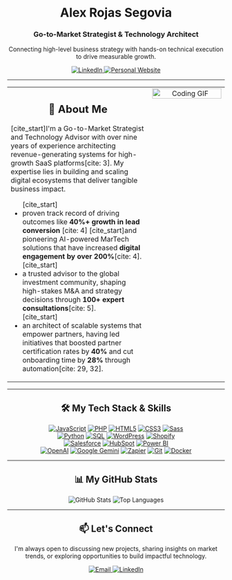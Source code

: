 <div align="center">
  <h1>Alex Rojas Segovia</h1>
  <h3>Go-to-Market Strategist & Technology Architect</h3>
  <p>Connecting high-level business strategy with hands-on technical execution to drive measurable growth.</p>
  
  <p>
    <a href="https://www.linkedin.com/in/alex-rojas-segovia/">
      <img src="https://img.shields.io/badge/LinkedIn-0077B5?style=for-the-badge&logo=linkedin&logoColor=white" alt="LinkedIn"/>
    </a>
    <a href="https://aineurolytics.com/alex-rojas-segovia">
      <img src="https://img.shields.io/badge/Personal_Website-000000?style=for-the-badge&logo=About.me&logoColor=white" alt="Personal Website"/>
    </a>
  </p>
</div>

---

<table>
  <tr>
    <td valign="top" width="65%">
      <h2 align="center">🚀 About Me</h2>
      <p>
        [cite_start]I'm a Go-to-Market Strategist and Technology Advisor with over nine years of experience architecting revenue-generating systems for high-growth SaaS platforms[cite: 3]. My expertise lies in building and scaling digital ecosystems that deliver tangible business impact.
      </p>
      <ul>
        [cite_start]<li> proven track record of driving outcomes like <strong>40%+ growth in lead conversion</strong> [cite: 4] [cite_start]and pioneering AI-powered MarTech solutions that have increased <strong>digital engagement by over 200%</strong>[cite: 4].</li>
        [cite_start]<li> a trusted advisor to the global investment community, shaping high-stakes M&A and strategy decisions through <strong>100+ expert consultations</strong>[cite: 5].</li>
        [cite_start]<li> an architect of scalable systems that empower partners, having led initiatives that boosted partner certification rates by <strong>40%</strong> and cut onboarding time by <strong>28%</strong> through automation[cite: 29, 32].</li>
      </ul>
    </td>
    <td valign="top" width="35%">
      <div align="center">
        <img src="https://i.giphy.com/media/qgQUggAC3Pfv687qPC/giphy.webp" alt="Coding GIF" width="100%"/>
      </div>
    </td>
  </tr>
</table>

---

<h2 align="center">🛠️ My Tech Stack & Skills</h2>

<p align="center">
  <a href="#"><img src="https://img.shields.io/badge/JavaScript-F7DF1E?style=for-the-badge&logo=javascript&logoColor=black" alt="JavaScript"></a>
  <a href="#"><img src="https://img.shields.io/badge/PHP-777BB4?style=for-the-badge&logo=php&logoColor=white" alt="PHP"></a>
  <a href="#"><img src="https://img.shields.io/badge/HTML5-E34F26?style=for-the-badge&logo=html5&logoColor=white" alt="HTML5"></a>
  <a href="#"><img src="https://img.shields.io/badge/CSS3-1572B6?style=for-the-badge&logo=css3&logoColor=white" alt="CSS3"></a>
  <a href="#"><img src="https://img.shields.io/badge/Sass-CC6699?style=for-the-badge&logo=sass&logoColor=white" alt="Sass"></a>
  <br>
  <a href="#"><img src="https://img.shields.io/badge/Python-3776AB?style=for-the-badge&logo=python&logoColor=white" alt="Python"></a>
  <a href="#"><img src="https://img.shields.io/badge/SQL-4479A1?style=for-the-badge&logo=postgresql&logoColor=white" alt="SQL"></a>
  <a href="#"><img src="https://img.shields.io/badge/WordPress-21759B?style=for-the-badge&logo=wordpress&logoColor=white" alt="WordPress"></a>
  <a href="#"><img src="https://img.shields.io/badge/Shopify-96BF48?style=for-the-badge&logo=shopify&logoColor=white" alt="Shopify"></a>
  <br>
  <a href="#"><img src="https://img.shields.io/badge/Salesforce-00A1E0?style=for-the-badge&logo=salesforce&logoColor=white" alt="Salesforce"></a>
  <a href="#"><img src="https://img.shields.io/badge/HubSpot-FF7A59?style=for-the-badge&logo=hubspot&logoColor=white" alt="HubSpot"></a>
  <a href="#"><img src="https://img.shields.io/badge/Power_BI-F2C811?style=for-the-badge&logo=powerbi&logoColor=black" alt="Power BI"></a>
  <br>
  <a href="#"><img src="https://img.shields.io/badge/OpenAI-412991?style=for-the-badge&logo=openai&logoColor=white" alt="OpenAI"></a>
  <a href="#"><img src="https://img.shields.io/badge/Google_Gemini-8E77EE?style=for-the-badge&logo=google-gemini&logoColor=white" alt="Google Gemini"></a>
  <a href="#"><img src="https://img.shields.io/badge/Zapier-FF4A00?style=for-the-badge&logo=zapier&logoColor=white" alt="Zapier"></a>
  <a href="#"><img src="https://img.shields.io/badge/Git-F05032?style=for-the-badge&logo=git&logoColor=white" alt="Git"></a>
  <a href="#"><img src="https://img.shields.io/badge/Docker-2496ED?style=for-the-badge&logo=docker&logoColor=white" alt="Docker"></a>
</p>

---

<h2 align="center">📊 My GitHub Stats</h2>

<p align="center">
  <img src="https://github-readme-stats.vercel.app/api?username=eppursimuove9&show_icons=true&theme=dracula&hide_border=true&count_private=true&include_all_commits=true" alt="GitHub Stats">
  <img src="https://github-readme-stats.vercel.app/api/top-langs/?username=eppursimuove9&layout=compact&theme=dracula&hide_border=true&langs_count=8" alt="Top Languages">
</p>

---

<h2 align="center">📫 Let's Connect</h2>

<p align="center">
  I'm always open to discussing new projects, sharing insights on market trends, or exploring opportunities to build impactful technology.
</p>

<p align="center">
  <a href="mailto:alexrojas8922@gmail.com">
    <img src="https://img.shields.io/badge/Email_Me-D14836?style=for-the-badge&logo=gmail&logoColor=white" alt="Email"/>
  </a>
  <a href="https://www.linkedin.com/in/alex-rojas-segovia/">
    <img src="https://img.shields.io/badge/Connect_on_LinkedIn-0077B5?style=for-the-badge&logo=linkedin&logoColor=white" alt="LinkedIn"/>
  </a>
</p>

